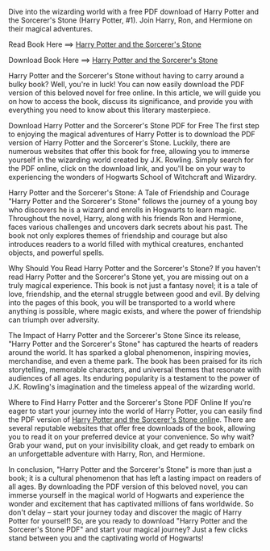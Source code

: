 Dive into the wizarding world with a free PDF download of Harry Potter and the Sorcerer's Stone (Harry Potter, #1). Join Harry, Ron, and Hermione on their magical adventures.

Read Book Here ==> [Harry Potter and the Sorcerer's Stone](https://appswarda.com/Harry-Potter-and-the-Sorcerer-s-Stone)

Download Book Here ==> [Harry Potter and the Sorcerer's Stone](https://appswarda.com/Harry-Potter-and-the-Sorcerer-s-Stone)

Harry Potter and the Sorcerer's Stone without having to carry around a bulky book? Well, you're in luck! You can now easily download the PDF version of this beloved novel for free online. In this article, we will guide you on how to access the book, discuss its significance, and provide you with everything you need to know about this literary masterpiece.

Download Harry Potter and the Sorcerer's Stone PDF for Free
The first step to enjoying the magical adventures of Harry Potter is to download the PDF version of Harry Potter and the Sorcerer's Stone. Luckily, there are numerous websites that offer this book for free, allowing you to immerse yourself in the wizarding world created by J.K. Rowling. Simply search for the PDF online, click on the download link, and you'll be on your way to experiencing the wonders of Hogwarts School of Witchcraft and Wizardry.

Harry Potter and the Sorcerer's Stone: A Tale of Friendship and Courage
"Harry Potter and the Sorcerer's Stone" follows the journey of a young boy who discovers he is a wizard and enrolls in Hogwarts to learn magic. Throughout the novel, Harry, along with his friends Ron and Hermione, faces various challenges and uncovers dark secrets about his past. The book not only explores themes of friendship and courage but also introduces readers to a world filled with mythical creatures, enchanted objects, and powerful spells.

Why Should You Read Harry Potter and the Sorcerer's Stone?
If you haven't read Harry Potter and the Sorcerer's Stone yet, you are missing out on a truly magical experience. This book is not just a fantasy novel; it is a tale of love, friendship, and the eternal struggle between good and evil. By delving into the pages of this book, you will be transported to a world where anything is possible, where magic exists, and where the power of friendship can triumph over adversity.

The Impact of Harry Potter and the Sorcerer's Stone
Since its release, "Harry Potter and the Sorcerer's Stone" has captured the hearts of readers around the world. It has sparked a global phenomenon, inspiring movies, merchandise, and even a theme park. The book has been praised for its rich storytelling, memorable characters, and universal themes that resonate with audiences of all ages. Its enduring popularity is a testament to the power of J.K. Rowling's imagination and the timeless appeal of the wizarding world.

Where to Find Harry Potter and the Sorcerer's Stone PDF Online
If you're eager to start your journey into the world of Harry Potter, you can easily find the PDF version of [Harry Potter and the Sorcerer's Stone onlin](https://www.nairaland.com/8118088/harry-potter-sorcerers-stone-pdf)e. There are several reputable websites that offer free downloads of the book, allowing you to read it on your preferred device at your convenience. So why wait? Grab your wand, put on your invisibility cloak, and get ready to embark on an unforgettable adventure with Harry, Ron, and Hermione.

In conclusion, "Harry Potter and the Sorcerer's Stone" is more than just a book; it is a cultural phenomenon that has left a lasting impact on readers of all ages. By downloading the PDF version of this beloved novel, you can immerse yourself in the magical world of Hogwarts and experience the wonder and excitement that has captivated millions of fans worldwide. So don't delay – start your journey today and discover the magic of Harry Potter for yourself!
So, are you ready to download "Harry Potter and the Sorcerer's Stone PDF" and start your magical journey? Just a few clicks stand between you and the captivating world of Hogwarts!
